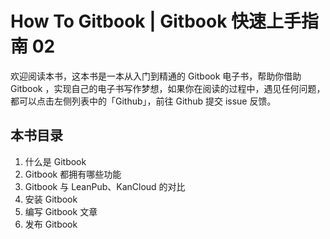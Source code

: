 # How To Gitbook | Gitbook 快速上手指南 02

欢迎阅读本书，这本书是一本从入门到精通的 Gitbook 电子书，帮助你借助 Gitbook ，实现自己的电子书写作梦想，如果你在阅读的过程中，遇见任何问题，都可以点击左侧列表中的「Github」，前往 Github 提交 issue 反馈。

## 本书目录

1. 什么是 Gitbook
2. Gitbook 都拥有哪些功能
3. Gitbook 与 LeanPub、KanCloud 的对比
4. 安装 Gitbook
5. 编写 Gitbook 文章
6. 发布 Gitbook